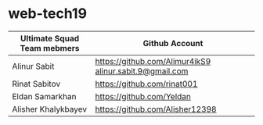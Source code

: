 # web-tech19
Ultimate Squad Team mebmers | Github Account
------------ | -------------
Alinur Sabit | https://github.com/Alimur4ikS9 alinur.sabit.9@gmail.com
Rinat Sabitov | https://github.com/rinat001
Eldan Samarkhan | https://github.com/Yeldan
Alisher Khalykbayev | https://github.com/Alisher12398
